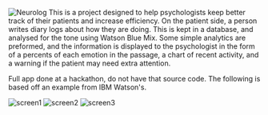 ![Neurolog](https://i.imgur.com/1fvfgF0.png)
This is a project designed to help psychologists keep better track of their patients and increase efficiency. On the patient side, a person writes diary logs about how they are doing. This is kept in a database, and analysed for the tone using Watson Blue Mix. Some simple analytics are preformed, and the information is displayed to the psychologist in the form of a percents of each emotion in the passage, a chart of recent activity, and a warning if the patient may need extra attention.

Full app done at a hackathon, do not have that source code. The following is based off an example from IBM Watson's.


![screen1](https://i.imgur.com/P6wCXqw.png)
![screen2](https://i.imgur.com/xWOXGYA.png)
![screen3](https://i.imgur.com/5NNguWy.png)
